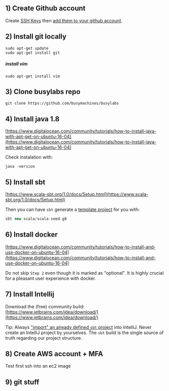 ## 1) Create Github  account

Create [SSH Keys](https://help.github.com/articles/generating-a-new-ssh-key-and-adding-it-to-the-ssh-agent/) then [add them to your github account](https://help.github.com/articles/adding-a-new-ssh-key-to-your-github-account/).

## 2) Install git locally
```
sudo apt-get update
sudo apt-get install git
```

##### install vim

```
sudo apt-get install vim
```

## 3) Clone busylabs repo

```
git clone https://github.com/busymachines/busylabs
```

## 4) Install java 1.8

[https://www.digitalocean.com/community/tutorials/how-to-install-java-with-apt-get-on-ubuntu-16-04](https://www.digitalocean.com/community/tutorials/how-to-install-java-with-apt-get-on-ubuntu-16-04)

Check instalation with:
```
java -version
```

## 5) Install sbt

[https://www.scala-sbt.org/1.0/docs/Setup.html](https://www.scala-sbt.org/1.0/docs/Setup.html)

Then you can have `sbt` generate a [template project](https://www.scala-sbt.org/1.0/docs/sbt-new-and-Templates.html) for you with:

```scala
sbt new scala/scala-seed.g8
```

## 6) Install docker

[https://www.digitalocean.com/community/tutorials/how-to-install-and-use-docker-on-ubuntu-16-04](https://www.digitalocean.com/community/tutorials/how-to-install-and-use-docker-on-ubuntu-16-04)

Do not skip `Step 2` even though it is marked as "optional". It is highly crucial for a pleasant user experience with docker.

## 7) Install Intellij

Download the (free) community build:
[https://www.jetbrains.com/idea/download/](https://www.jetbrains.com/idea/download/)

Tip:
Always ["import" an already defined `sbt` project](https://www.jetbrains.com/help/idea/sbt-support.html#import_project) into IntelliJ. Never create an IntelliJ project by yourselves. The `sbt` build is the single source of truth regarding our project structure.

## 8) Create AWS account + MFA

Test first ssh into an ec2 image

## 9) git stuff

